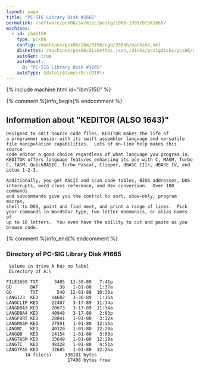 ```yaml
---
layout: page
title: "PC-SIG Library Disk #1665"
permalink: /software/pcx86/sw/misc/pcsig/1000-1999/DISK1665/
machines:
  - id: ibm5150
    type: pcx86
    config: /machines/pcx86/ibm/5150/cga/256kb/machine.xml
    diskettes: /machines/pcx86/diskettes.json,/disks/pcsigdisks/pcx86/diskettes.json
    autoGen: true
    autoMount:
      B: "PC-SIG Library Disk #1665"
    autoType: $date\r$time\rB:\rDIR\r
---
```


{% include machine.html id="ibm5150" %}

{% comment %}info_begin{% endcomment %}

## Information about "KEDITOR (ALSO 1643)"

    Designed to edit source code files, KEDITOR makes the life of
    a programmer easier with its swift assembler language and versatile
    file manipulation capabilities.  Lots of on-line help makes this source
    code editor a good choice regardless of what language you program in.
    KEDITOR offers language features enhancing its use with C, MASM, Turbo
    C, TASM, QuickBASIC, Turbo Pascal, Clipper, dBASE III+, dBASE IV, and
    Lotus 1-2-3.
    
    Additionally, you get ASCII and scan code tables, BIOS addresses, DOS
    interrupts, word cross reference, and Hex conversion.  Over 100 commands
    and subcommands give you the control to sort, show-only, program macros,
    shell to DOS, point and find next, and print a range of lines.  Pick
    your commands in WordStar type, two letter mnemonics, or alias names of
    up to 10 letters.  You even have the ability to cut and paste as you
    browse code.
{% comment %}info_end{% endcomment %}


### Directory of PC-SIG Library Disk #1665

     Volume in drive A has no label
     Directory of A:\

    FILE1665 TXT      3405  11-30-89   7:41p
    GO       BAT        38   1-01-80   1:37a
    GO       TXT       540  12-01-89  10:30a
    LANG123  KED     14682   3-30-89   1:16a
    LANGCLIP KED     22407   3-17-89  11:34a
    LANGDBA3 KED     20673   3-17-89  11:34a
    LANGDBA4 KED     40948   3-17-89   2:03p
    LANGFORT KED     28841   1-01-80   3:12a
    LANGMASM KED     27591   1-01-80  12:15a
    LANGMC   KED     40320   1-01-80  12:29a
    LANGQB   KED     24154   1-01-80   3:08a
    LANGTASM KED     33649   1-01-80  12:19a
    LANGTC   KED     48328   1-01-80   4:51a
    LANGTPAS KED     32605   1-01-80  12:26a
           14 file(s)     338181 bytes
                           17408 bytes free
